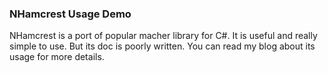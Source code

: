 ### NHamcrest Usage Demo

NHamcrest is a port of popular macher library for C#. It is useful and really simple to use.
But its doc is poorly written. You can read my blog about its usage for more details.

